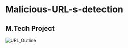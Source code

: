 # Malicious-URL-s-detection
## M.Tech Project 

![URL_Outline](https://user-images.githubusercontent.com/47754293/65376284-a9f65900-dcbb-11e9-8985-3b913a9d9f4e.png)
